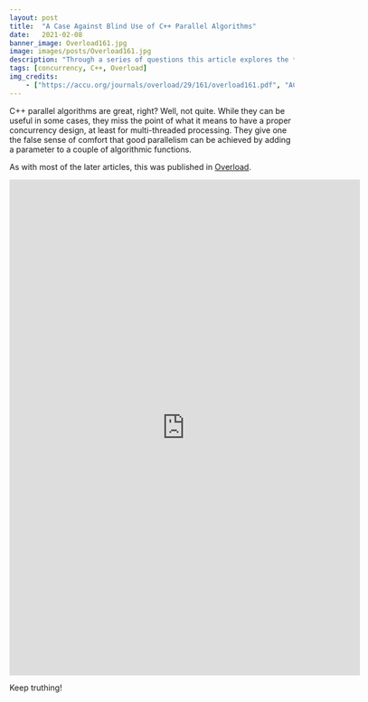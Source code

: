 ```yaml
---
layout: post
title:  "A Case Against Blind Use of C++ Parallel Algorithms"
date:   2021-02-08
banner_image: Overload161.jpg
image: images/posts/Overload161.jpg
description: "Through a series of questions this article explores the *essence* of software engineering, if there is any. "
tags: [concurrency, C++, Overload]
img_credits:
    - ["https://accu.org/journals/overload/29/161/overload161.pdf", "ACCU", "Overload 161, February 2021", ""]
---
```


C++ parallel algorithms are great, right? Well, not quite. While they can be useful in some cases, they miss the point
of what it means to have a proper concurrency design, at least for multi-threaded processing. They give one the false sense of comfort that good parallelism can be achieved by adding a parameter to a couple of algorithmic functions.

<!--more-->

As with most of the later articles, this was published in [Overload][1].

<iframe width="620" height="876.5" src="https://accu.org/journals/overload/29/161/overload161.pdf" frameborder="0"></iframe>

Keep truthing!

[1]:	https://accu.org/journals/overload/29/161/overload161.pdf